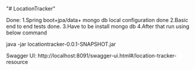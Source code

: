 "# LocationTracker"

Done:
1.Spring boot+jpa/data+ mongo db local configuration done
2.Basic  end to end tests done.
3.Have to be install mongo db
4.After that run using below command

java -jar locationtracker-0.0.1-SNAPSHOT.jar


Swagger UI:
http://localhost:8091/swagger-ui.html#/location-tracker-resource



